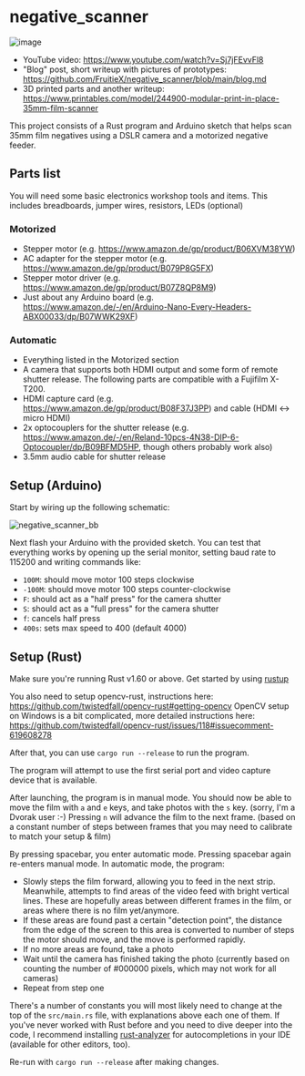 # negative_scanner

![image](https://user-images.githubusercontent.com/3673134/233270537-ee8bb01a-56ac-459e-8fd4-ad0e522cfc32.png)

- YouTube video: https://www.youtube.com/watch?v=Sj7jFEvvFl8
- "Blog" post, short writeup with pictures of prototypes: https://github.com/FruitieX/negative_scanner/blob/main/blog.md
- 3D printed parts and another writeup: https://www.printables.com/model/244900-modular-print-in-place-35mm-film-scanner

This project consists of a Rust program and Arduino sketch that helps scan 35mm
film negatives using a DSLR camera and a motorized negative feeder.

## Parts list

You will need some basic electronics workshop tools and items. This includes
breadboards, jumper wires, resistors, LEDs (optional)

### Motorized

- Stepper motor (e.g. https://www.amazon.de/gp/product/B06XVM38YW)
- AC adapter for the stepper motor (e.g. https://www.amazon.de/gp/product/B079P8G5FX)
- Stepper motor driver (e.g. https://www.amazon.de/gp/product/B07Z8QP8M9)
- Just about any Arduino board (e.g. https://www.amazon.de/-/en/Arduino-Nano-Every-Headers-ABX00033/dp/B07WWK29XF)

### Automatic

- Everything listed in the Motorized section
- A camera that supports both HDMI output and some form of remote shutter release. The following parts are compatible with a Fujifilm X-T200.
- HDMI capture card (e.g. https://www.amazon.de/gp/product/B08F37J3PP) and cable (HDMI <-> micro HDMI)
- 2x optocouplers for the shutter release (e.g. https://www.amazon.de/-/en/Reland-10pcs-4N38-DIP-6-Optocoupler/dp/B09BFMD5HP, though others probably work also)
- 3.5mm audio cable for shutter release

## Setup (Arduino)

Start by wiring up the following schematic:

![negative_scanner_bb](https://user-images.githubusercontent.com/3673134/180787356-b0ec154f-f14b-488b-8146-9200ffeec2b2.png)

Next flash your Arduino with the provided sketch. You can test that everything works by
opening up the serial monitor, setting baud rate to 115200 and writing commands like:

- `100M`: should move motor 100 steps clockwise
- `-100M`: should move motor 100 steps counter-clockwise
- `F`: should act as a "half press" for the camera shutter
- `S`: should act as a "full press" for the camera shutter
- `f`: cancels half press
- `400s`: sets max speed to 400 (default 4000)

## Setup (Rust)

Make sure you're running Rust v1.60 or above. Get started by using [rustup](https://rustup.rs/)

You also need to setup opencv-rust, instructions here: https://github.com/twistedfall/opencv-rust#getting-opencv
OpenCV setup on Windows is a bit complicated, more detailed instructions here: https://github.com/twistedfall/opencv-rust/issues/118#issuecomment-619608278

After that, you can use `cargo run --release` to run the program.

The program will attempt to use the first serial port and video capture device that is available.

After launching, the program is in manual mode. You should now be able to move the film with `a` and `e` keys, and take photos with the `s` key. (sorry, I'm a Dvorak user :-)
Pressing `n` will advance the film to the next frame. (based on a constant number of steps between frames that you may need to calibrate to match your setup & film)

By pressing spacebar, you enter automatic mode. Pressing spacebar again re-enters manual mode. In automatic mode, the program:
- Slowly steps the film forward, allowing you to feed in the next strip. Meanwhile, attempts to find areas of the video feed with bright vertical lines. These are hopefully areas between different frames in the film, or areas where there is no film yet/anymore.
- If these areas are found past a certain "detection point", the distance from the edge of the screen to this area is converted to
number of steps the motor should move, and the move is performed rapidly.
- If no more areas are found, take a photo
- Wait until the camera has finished taking the photo (currently based on counting the number of #000000 pixels, which may not work for all cameras)
- Repeat from step one

There's a number of constants you will most likely need to change at the top of the `src/main.rs` file, with explanations above each one of them. If you've never worked with Rust before and you need to dive deeper into the code, I recommend installing [rust-analyzer](https://marketplace.visualstudio.com/items?itemName=rust-lang.rust-analyzer) for autocompletions in your IDE (available for other editors, too).

Re-run with `cargo run --release` after making changes.
